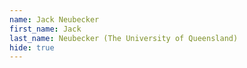```yaml
--- 
name: Jack Neubecker  
first_name: Jack 
last_name: Neubecker (The University of Queensland) 
hide: true 
--- 
```

 
 